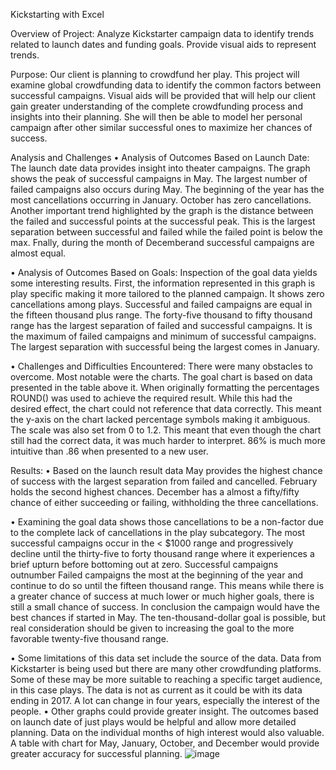 Kickstarting with Excel

Overview of Project:
Analyze Kickstarter campaign data to identify trends related to launch dates and funding goals. Provide visual aids to represent trends.
	
Purpose:
Our client is planning to crowdfund her play. This project will examine global crowdfunding data to identify the common factors between successful campaigns. Visual aids will be provided that will help our client gain greater understanding of the complete crowdfunding process and insights into their planning. She will then be able to model her personal campaign after other similar successful ones to maximize her chances of success.

Analysis and Challenges
•	Analysis of Outcomes Based on Launch Date:
The launch date data provides insight into theater campaigns. The graph shows the peak of successful campaigns in May. The largest number of failed campaigns also occurs during May. The beginning of the year has the most cancellations occurring in January. October has zero cancellations. Another important trend highlighted by the graph is the distance between the failed and successful points at the successful peak. This is the largest separation between successful and failed while the failed point is below the max. Fnally, during the month of Decemberand successful campaigns are almost 
equal. 

 

•	Analysis of Outcomes Based on Goals:
Inspection of the goal data yields some interesting results. First, the information represented in this graph is play specific making it more tailored to the planned campaign. It shows zero cancellations among plays. Successful and failed campaigns are equal in the fifteen thousand plus range. The forty-five thousand to fifty thousand range has the largest separation of failed and successful campaigns. It is the maximum of failed campaigns and minimum of successful campaigns. The largest separation with successful being the largest comes in January.

 

•	Challenges and Difficulties Encountered:
There were many obstacles to overcome. Most notable were the charts. The goal chart is based on data presented in the table above it. When originally formatting the percentages ROUND() was used to achieve the required result. While this had the desired effect, the chart could not reference that data correctly. This meant the y-axis on the chart lacked percentage symbols making it ambiguous. The scale was also set from 0 to 1.2. This meant that even though the chart still had the correct data, it was much harder to interpret. 86% is much more intuitive than .86 when presented to a new user. 

Results:
•	Based on the launch result data May provides the highest chance of success with the largest separation from failed and cancelled. February holds the second highest chances. December has a almost a fifty/fifty chance of either succeeding or failing, withholding the three cancellations.

•	Examining the goal data shows those cancellations to be a non-factor due to the complete lack of cancellations in the play subcategory. The most successful campaigns occur in the < $1000 range and progressively decline until the thirty-five to forty thousand range where it experiences a brief upturn before bottoming out at zero. Successful campaigns outnumber Failed campaigns the most at the beginning of the year and continue to do so until the fifteen thousand range. This means while there is a greater chance of success at much lower or much higher goals, there is still a small chance of success. In conclusion the campaign would have the best chances if started in May. The ten-thousand-dollar goal is possible, but real consideration should be given to increasing the goal to the more favorable twenty-five thousand range.

•	Some limitations of this data set include the source of the data. Data from Kickstarter is being used but there are many other crowdfunding platforms. Some of these may be more suitable to reaching a specific target audience, in this case plays. The data is not as current as it could be with its data ending in 2017. A lot can change in four years, especially the interest of the people.
•	Other graphs could provide greater insight. The outcomes based on launch date of just plays would be helpful and allow more detailed planning. Data on the individual months of high interest would also valuable. A table with chart for May, January, October, and December would provide greater accuracy for successful planning.
![image](https://user-images.githubusercontent.com/89947873/133021335-d25858d3-1e0c-4177-a109-fb4662334f5c.png)

